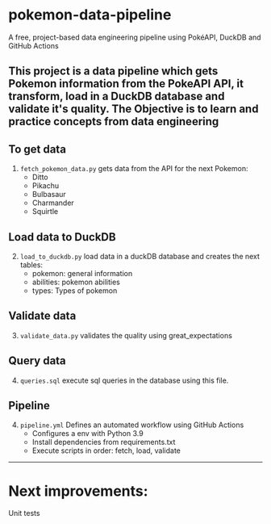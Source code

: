 # pokemon-data-pipeline
A free, project-based data engineering pipeline using PokéAPI, DuckDB and GitHub Actions

This project is a data pipeline which gets Pokemon information from the PokeAPI API, it transform, load in a DuckDB database and validate it's quality. The Objective is to learn and practice concepts from data engineering
---

## To get data
1. ``` fetch_pokemon_data.py ``` gets data from the API for the next Pokemon:
    - Ditto
    - Pikachu
    - Bulbasaur
    - Charmander
    - Squirtle

## Load data to DuckDB
2. ``` load_to_duckdb.py ``` load data in a duckDB database and creates the next tables:
    - pokemon: general information
    - abilities: pokemon abilities
    - types: Types of pokemon

## Validate data
3. ``` validate_data.py ``` validates the quality using great_expectations

## Query data
4. ``` queries.sql ``` execute sql queries in the database using this file. 

## Pipeline
4. ``` pipeline.yml ```  Defines an automated workflow using GitHub Actions
    - Configures a env with Python 3.9
    - Install dependencies from requirements.txt
    - Execute scripts in order: fetch, load, validate
---

# Next improvements:
Unit tests
